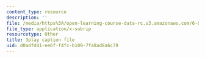 ```yaml
---
content_type: resource
description: ''
file: /media/https%3A/open-learning-course-data-rc.s3.amazonaws.com/6-004-computation-structures-spring-2017/d0adfd41ee6ff4fcb1097fa8ad8a6c79_RbJV-g9Lob8.srt
file_type: application/x-subrip
resourcetype: Other
title: 3play caption file
uid: d0adfd41-ee6f-f4fc-b109-7fa8ad8a6c79
---
```

